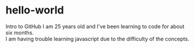 # hello-world
Intro to GitHub
I am 25 years old and I've been learning to code for about six months.  
I am having trouble learning javascript due to the difficulty of the concepts. 
